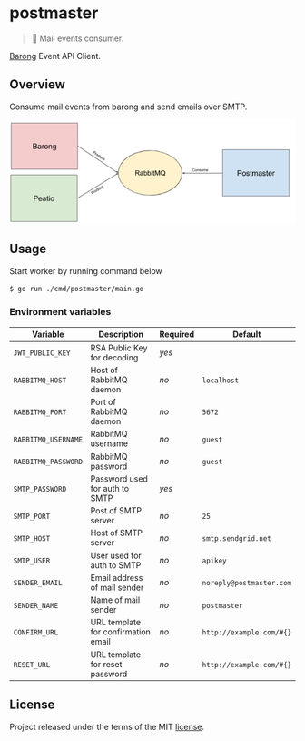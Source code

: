 # postmaster

> :incoming_envelope: Mail events consumer.

[Barong](https://www.github.com/rubykube/barong) Event API Client.

## Overview

Consume mail events from barong and send emails over SMTP.

![Overview](./resources/overview.png)

## Usage

Start worker by running command below

```sh
$ go run ./cmd/postmaster/main.go
```

### Environment variables

| Variable            | Description                         | Required | Default              |
|---------------------|-------------------------------------|----------|----------------------|
| `JWT_PUBLIC_KEY`    | RSA Public Key for decoding         | *yes*    |                      |
| `RABBITMQ_HOST`     | Host of RabbitMQ daemon             | *no*     | `localhost`          |
| `RABBITMQ_PORT`     | Port of RabbitMQ daemon             | *no*     | `5672`               |
| `RABBITMQ_USERNAME` | RabbitMQ username                   | *no*     | `guest`              |
| `RABBITMQ_PASSWORD` | RabbitMQ password                   | *no*     | `guest`              |
| `SMTP_PASSWORD`     | Password used for auth to SMTP      | *yes*    |                      |
| `SMTP_PORT`         | Post of SMTP server                 | *no*     | `25`                 |
| `SMTP_HOST`         | Host of SMTP server                 | *no*     | `smtp.sendgrid.net`  |
| `SMTP_USER`         | User used for auth to SMTP          | *no*     | `apikey`             |
| `SENDER_EMAIL`      | Email address of mail sender        | *no*     | `noreply@postmaster.com` |
| `SENDER_NAME `      | Name of mail sender                 | *no*     | `postmaster`             |
| `CONFIRM_URL`       | URL template for confirmation email | *no*     | `http://example.com/#{}` |
| `RESET_URL`         | URL template for reset password     | *no*     | `http://example.com/#{}` |

## License

Project released under the terms of the MIT [license](./LICENSE).
